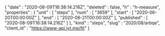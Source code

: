 {
  "date" : "2020-08-09T16:38:14.216Z",
  "deleted" : false,
  "h" : "h-measure",
  "properties" : {
    "unit" : [ "steps" ],
    "num" : [ "3659" ],
    "start" : [ "2020-06-20T00:00:00Z" ],
    "end" : [ "2020-06-21T00:00:00Z" ],
    "published" : [ "2020-08-09T16:38:14.216Z" ]
  },
  "kind" : "steps",
  "slug" : "2020/08/arbqe",
  "client_id" : "https://www-api.jvt.me/fit"
}
